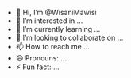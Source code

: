 - 👋 Hi, I’m @WisaniMawisi
- 👀 I’m interested in ...
- 🌱 I’m currently learning ...
- 💞️ I’m looking to collaborate on ...
- 📫 How to reach me ...
- 😄 Pronouns: ...
- ⚡ Fun fact: ...

<!---
WisaniMawisi/WisaniMawisi is a ✨ special ✨ repository because its `README.md` (this file) appears on your GitHub profile.
You can click the Preview link to take a look at your changes.
--->
